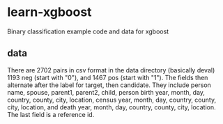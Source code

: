 # learn-xgboost
Binary classification example code and data for xgboost

## data
There are 2702 pairs  in csv format in the data directory (basically deval) 1193 neg (start with "0"), and 1467 pos (start with "1").  The fields then alternate after the label for target, then candidate.  They include person name, spouse, parent1, parent2, child, person birth year, month, day, country, county, city, location, census year, month, day, country, county, city, location, and death year, month, day, country, county, city, location.  The last field is a reference id.

